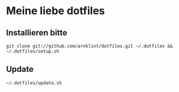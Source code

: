 # Meine liebe dotfiles

## Installieren bitte
`git clone git://github.com/arnklint/dotfiles.git ~/.dotfiles && ~/.dotfiles/setup.sh`

## Update
`~/.dotfiles/update.sh`
